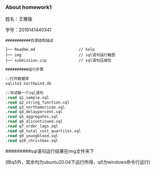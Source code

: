 ### About homework1

姓名：王雅璇

学号：2019141440341

```
###########目录结构描述

├── Readme.md                   // help
├── img                         // sql语句运行截图
├── submission.zip              // sql语句压缩包
```

```sql
##########运行步骤

//打开数据库
sqlite3 northwind.db

//测试每一个sql语句
.read q1_sample.sql
.read q2_string_function.sql
.read q3_northamerican.sql
.read q4_delaypercent.sql
.read q5_aggregates.sql
.read q6_discontinued.sql
.read q7_order_lags.sql
.read q8_total_cost_quartiles.sql
.read q9_youngblood.sql
.read q10_christmas.sql
```

#########sql语句运行结果在img文件夹下

(除q5外，其余均为ubuntu20.04下运行所得，q5为windows命令行运行)